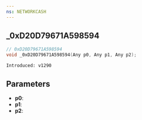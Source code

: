```yaml
---
ns: NETWORKCASH
---
```

## _0xD20D79671A598594

```c
// 0xD20D79671A598594
void _0xD20D79671A598594(Any p0, Any p1, Any p2);
```

```
Introduced: v1290
```

## Parameters
* **p0**:
* **p1**:
* **p2**:

